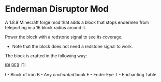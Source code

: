 # Enderman Disruptor Mod

A 1.8.9 Minecraft forge mod that adds a block that stops endermen from teleporting in a 16 block radius around it.


Power the block with a redstone signal to see its coverage.
- Note that the block does not need a redstone signal to work.


The block is crafted in the following way:

IBI
BEB
ITI

I - Block of iron
B - Any *enchanted* book
E - Ender Eye
T - Enchanting Table

